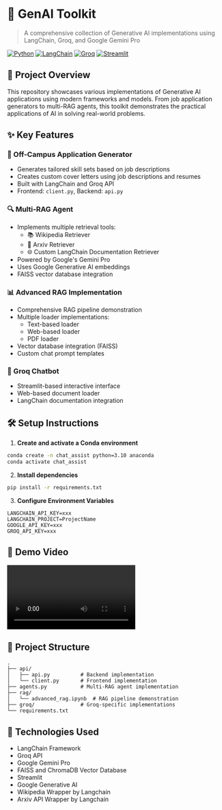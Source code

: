 # 🤖 GenAI Toolkit
> A comprehensive collection of Generative AI implementations using LangChain, Groq, and Google Gemini Pro

[![Python](https://img.shields.io/badge/Python-3.10-blue.svg)](https://www.python.org/)
[![LangChain](https://img.shields.io/badge/LangChain-Framework-green.svg)](https://python.langchain.com/)
[![Groq](https://img.shields.io/badge/Groq-API-orange.svg)](https://groq.com/)
[![Streamlit](https://img.shields.io/badge/Streamlit-App-FF4B4B.svg)](https://streamlit.io/)

## 🎯 Project Overview

This repository showcases various implementations of Generative AI applications using modern frameworks and models. From job application generators to multi-RAG agents, this toolkit demonstrates the practical applications of AI in solving real-world problems.

## ✨ Key Features

### 📝 Off-Campus Application Generator
- Generates tailored skill sets based on job descriptions
- Creates custom cover letters using job descriptions and resumes
- Built with LangChain and Groq API
- Frontend: `client.py`, Backend: `api.py`

### 🔍 Multi-RAG Agent
- Implements multiple retrieval tools:
  - 📚 Wikipedia Retriever
  - 📖 Arxiv Retriever
  - 🌐 Custom LangChain Documentation Retriever
- Powered by Google's Gemini Pro
- Uses Google Generative AI embeddings
- FAISS vector database integration

### 📊 Advanced RAG Implementation
- Comprehensive RAG pipeline demonstration
- Multiple loader implementations:
  - Text-based loader
  - Web-based loader
  - PDF loader
- Vector database integration (FAISS)
- Custom chat prompt templates

### 💬 Groq Chatbot
- Streamlit-based interactive interface
- Web-based document loader
- LangChain documentation integration

## 🛠️ Setup Instructions

1. **Create and activate a Conda environment**
```bash
conda create -n chat_assist python=3.10 anaconda
conda activate chat_assist
```

2. **Install dependencies**
```bash
pip install -r requirements.txt
```

3. **Configure Environment Variables**
```env
LANGCHAIN_API_KEY=xxx
LANGCHAIN_PROJECT=ProjectName
GOOGLE_API_KEY=xxx
GROQ_API_KEY=xxx
```

## 🎥 Demo Video

<video src="assets/GenAIVideo.mov" controls="controls" style="max-width: 730px;">
</video>

## 📁 Project Structure
```
.
├── api/
│   ├── api.py          # Backend implementation
│   └── client.py       # Frontend implementation
├── agents.py           # Multi-RAG agent implementation
├── rag/
│   └── advanced_rag.ipynb  # RAG pipeline demonstration
├── groq/               # Groq-specific implementations
└── requirements.txt
```

## 🔧 Technologies Used

- LangChain Framework
- Groq API
- Google Gemini Pro
- FAISS and ChromaDB Vector Database
- Streamlit
- Google Generative AI
- Wikipedia Wrapper by Langchain
- Arxiv API Wrapper by Langchain
